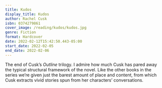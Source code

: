 ```yaml
---
title: Kudos
display_title: Kudos
author: Rachel Cusk
isbn: 0374279861
cover_image: /reading/kudos/kudos.jpg
genre: Fiction
format: Hardcover
date: 2022-02-12T15:42:50.443-05:00
start_date: 2022-02-05
end_date: 2022-02-06
---
```


The end of Cusk’s *Outline* trilogy. I admire how much Cusk has pared away the typical structural framework of the novel. Like the other books in the series we’re given just the barest amount of place and content, from which Cusk extracts vivid stories spun from her characters’ conversations.
